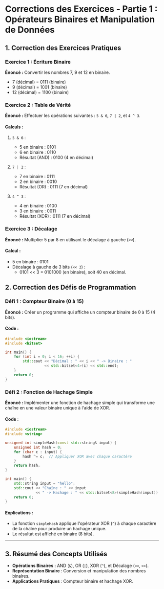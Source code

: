# Corrections des Exercices - Partie 1 : Opérateurs Binaires et Manipulation de Données

## 1. Correction des Exercices Pratiques

### Exercice 1 : Écriture Binaire
**Énoncé :** Convertir les nombres 7, 9 et 12 en binaire.

- 7 (décimal) = 0111 (binaire)
- 9 (décimal) = 1001 (binaire)
- 12 (décimal) = 1100 (binaire)

### Exercice 2 : Table de Vérité
**Énoncé :** Effectuer les opérations suivantes : `5 & 6`, `7 | 2`, et `4 ^ 3`.

#### Calculs :
1. `5 & 6` :
   - 5 en binaire : 0101
   - 6 en binaire : 0110
   - Résultat (AND) : 0100 (4 en décimal)

2. `7 | 2` :
   - 7 en binaire : 0111
   - 2 en binaire : 0010
   - Résultat (OR) : 0111 (7 en décimal)

3. `4 ^ 3` :
   - 4 en binaire : 0100
   - 3 en binaire : 0011
   - Résultat (XOR) : 0111 (7 en décimal)

### Exercice 3 : Décalage
**Énoncé :** Multiplier 5 par 8 en utilisant le décalage à gauche (`<<`).

#### Calcul :
- 5 en binaire : 0101
- Décalage à gauche de 3 bits (`<< 3`) :
  - 0101 << 3 = 0101000 (en binaire), soit 40 en décimal.

## 2. Correction des Défis de Programmation

### Défi 1 : Compteur Binaire (0 à 15)
**Énoncé :** Créer un programme qui affiche un compteur binaire de 0 à 15 (4 bits).

#### Code :
```cpp
#include <iostream>
#include <bitset>

int main() {
    for (int i = 0; i < 16; ++i) {
        std::cout << "Décimal : " << i << " -> Binaire : " 
                  << std::bitset<4>(i) << std::endl;
    }
    return 0;
}
```

### Défi 2 : Fonction de Hachage Simple
**Énoncé :** Implémenter une fonction de hachage simple qui transforme une chaîne en une valeur binaire unique à l'aide de XOR.

#### Code :
```cpp
#include <iostream>
#include <string>

unsigned int simpleHash(const std::string& input) {
    unsigned int hash = 0;
    for (char c : input) {
        hash ^= c;  // Appliquer XOR avec chaque caractère
    }
    return hash;
}

int main() {
    std::string input = "hello";
    std::cout << "Chaîne : " << input 
              << " -> Hachage : " << std::bitset<8>(simpleHash(input)) << std::endl;
    return 0;
}
```

#### Explications :
- La fonction `simpleHash` applique l'opérateur XOR (`^`) à chaque caractère de la chaîne pour produire un hachage unique.
- Le résultat est affiché en binaire (8 bits).

---

## 3. Résumé des Concepts Utilisés
- **Opérations Binaires** : AND (`&`), OR (`|`), XOR (`^`), et Décalage (`<<`, `>>`).
- **Représentation Binaire** : Conversion et manipulation des nombres binaires.
- **Applications Pratiques** : Compteur binaire et hachage XOR.
